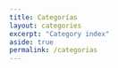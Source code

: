 ```yaml
---
title: Categorías
layout: categories
excerpt: "Category index"
aside: true
permalink: /categorias
---
```

